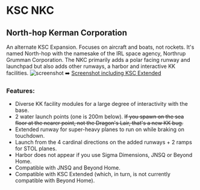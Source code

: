 # KSC NKC
## North-hop Kerman Corporation
An alternate KSC Expansion. Focuses on aircraft and boats, not rockets. It's named North-hop with the namesake of the IRL space agency, Northrup Grumman Corporation. The NKC primarily adds a polar facing runway and launchpad but also adds other runways, a harbor and interactive KK facilities.
![screenshot](https://i.imgur.com/iC1B4Fq.jpg)
:arrow_right: [Screenshot including KSC Extended](https://i.imgur.com/iKnmvVA.jpg)

### Features:
* Diverse KK facility modules for a large degree of interactivity with the base.
* 2 water launch points (one is 200m below). ~~If you spawn on the sea floor at the nearer point, not the Dragon's Lair, that's a new KK bug.~~
* Extended runway for super-heavy planes to run on while braking on touchdown.
* Launch from the 4 cardinal directions on the added runways + 2 ramps for STOL planes.
* Harbor does not appear if you use Sigma Dimensions, JNSQ or Beyond Home.
* Compatible with JNSQ and Beyond Home.
* Compatible with KSC Extended (which, in turn, is not currently compatible with Beyond Home).

